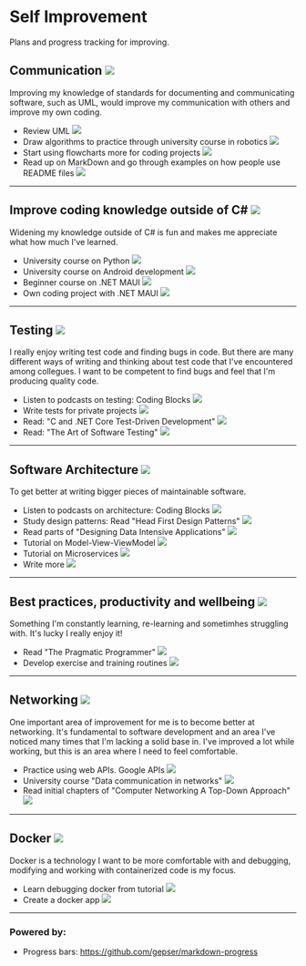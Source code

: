
# Self Improvement

Plans and progress tracking for improving.  

## Communication ![](https://geps.dev/progress/100)  

Improving my knowledge of standards for documenting and communicating software, such as UML, would improve my communication with others and improve my own coding.  

- Review UML ![](https://geps.dev/progress/100)  
- Draw algorithms to practice through university course in robotics ![](https://geps.dev/progress/100) 
- Start using flowcharts more for coding projects ![](https://geps.dev/progress/100) 
- Read up on MarkDown and go through examples on how people use README files ![](https://geps.dev/progress/100) 
  
***

## Improve coding knowledge outside of C#  ![](https://geps.dev/progress/75)  

Widening my knowledge outside of C# is fun and makes me appreciate what how much I've learned.

- University course on Python ![](https://geps.dev/progress/100)
- University course on Android development ![](https://geps.dev/progress/75)
- Beginner course on .NET MAUI ![](https://geps.dev/progress/75)
- Own coding project with .NET MAUI ![](https://geps.dev/progress/5)

***  
  
## Testing ![](https://geps.dev/progress/50)  

I really enjoy writing test code and finding bugs in code. But there are many different ways of writing and thinking about test code that I've encountered among collegues. I want to be competent to find bugs and feel that I'm producing quality code.  

- Listen to podcasts on testing: Coding Blocks ![](https://geps.dev/progress/100) 
- Write tests for private projects ![](https://geps.dev/progress/60) 
- Read: "C and .NET Core Test-Driven Development" ![](https://geps.dev/progress/20)  
- Read: "The Art of Software Testing" ![](https://geps.dev/progress/20)  

***

## Software Architecture ![](https://geps.dev/progress/40)

To get better at writing bigger pieces of maintainable software.  

- Listen to podcasts on architecture: Coding Blocks ![](https://geps.dev/progress/70)
- Study design patterns: Read "Head First Design Patterns" ![](https://geps.dev/progress/50)  
- Read parts of "Designing Data Intensive Applications" ![](https://geps.dev/progress/10)
- Tutorial on Model-View-ViewModel ![](https://geps.dev/progress/100) 
- Tutorial on Microservices ![](https://geps.dev/progress/5) 
- Write more ![](https://geps.dev/progress/50)  

***

## Best practices, productivity and wellbeing ![](https://geps.dev/progress/30)

Something I'm constantly learning, re-learning and sometimhes struggling with. It's lucky I really enjoy it! 

- Read "The Pragmatic Programmer" ![](https://geps.dev/progress/30)
- Develop exercise and training routines ![](https://geps.dev/progress/50)

***

## Networking  ![](https://geps.dev/progress/10)

One important area of improvement for me is to become better at networking. It's fundamental to software development and an area I've noticed many times that I'm lacking a solid base in. I've improved a lot while working, but this is an area where I need to feel comfortable.

- Practice using web APIs. Google APIs ![](https://geps.dev/progress/100)  
- University course "Data communication in networks" ![](https://geps.dev/progress/10)
- Read initial chapters of "Computer Networking A Top-Down Approach" ![](https://geps.dev/progress/10)

***

## Docker ![](https://geps.dev/progress/40)  

Docker is a technology I want to be more comfortable with and debugging, modifying and working with containerized code is my focus.

- Learn debugging docker from tutorial ![](https://geps.dev/progress/100)  
- Create a docker app ![](https://geps.dev/progress/0)

***

### Powered by:

- Progress bars: https://github.com/gepser/markdown-progress  
